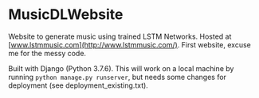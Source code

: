 # MusicDLWebsite

Website to generate music using trained LSTM Networks. Hosted at [www.lstmmusic.com](http://www.lstmmusic.com/). First website, excuse me for the messy code.

Built with Django (Python 3.7.6). This will work on a local machine by running `python manage.py runserver`, but needs some changes for deployment (see deployment_existing.txt).

